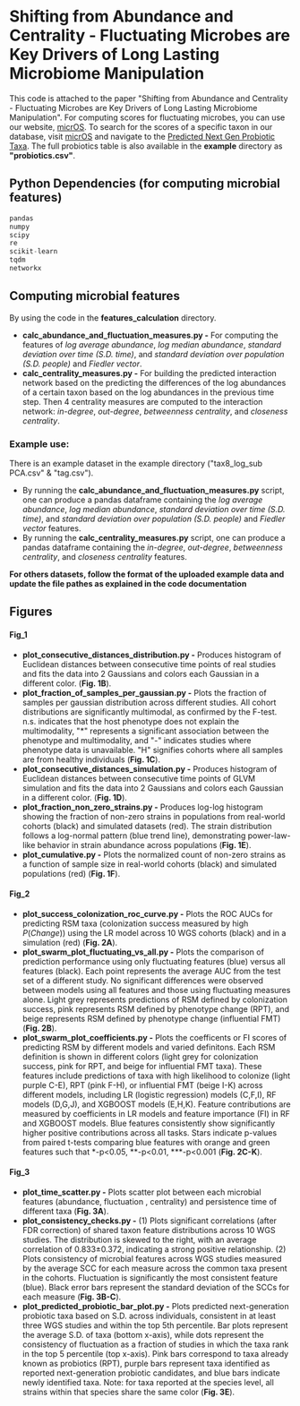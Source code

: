 # Shifting from Abundance and Centrality - Fluctuating Microbes are Key Drivers of Long Lasting Microbiome Manipulation
This code is attached to the paper "Shifting from Abundance and Centrality - Fluctuating Microbes are Key Drivers of Long Lasting Microbiome Manipulation". 
For computing scores for fluctuating microbes, you can use our website, [micrOS](https://micros.math.biu.ac.il/).
To search for the scores of a specific taxon in our database, visit [micrOS](https://micros.math.biu.ac.il/) and navigate to the [Predicted Next Gen Probiotic Taxa](https://micros.math.biu.ac.il/Pngt).
The full probiotics table is also available in the **example** directory as **"probiotics.csv"**.

## Python Dependencies (for computing microbial features)
```python
pandas
numpy
scipy
re
scikit-learn
tqdm
networkx
```


## Computing microbial features
By using the code in the **features_calculation** directory.
- **calc_abundance_and_fluctuation_measures.py -** For computing the features of *log average abundance*, *log median abundance*, *standard deviation over time (S.D. time)*, and *standard deviation over population (S.D. people)* and *Fiedler vector*.
- **calc_centrality_measures.py -** For building the predicted interaction network based on the predicting the differences of the log abundances of a certain taxon based on the log abundances in the previous time step. Then 4 centrality measures are computed to the interaction network: *in-degree*, *out-degree*, *betweenness centrality*, and *closeness centrality*.

### Example use:
There is an example dataset in the example directory ("tax8_log_sub PCA.csv" & "tag.csv"). 
- By running the **calc_abundance_and_fluctuation_measures.py** script, one can produce a pandas dataframe containing the  *log average abundance*, *log median abundance*, *standard deviation over time (S.D. time)*, and *standard deviation over population (S.D. people)* and *Fiedler vector* features.
- By running the **calc_centrality_measures.py** script, one can produce a pandas dataframe containing the  *in-degree*, *out-degree*, *betweenness centrality*, and *closeness centrality* features.

**For others datasets, follow the format of the uploaded example data and update the file pathes as explained in the code documentation**

## Figures
#### Fig_1
- **plot_consecutive_distances_distribution.py -** Produces histogram of Euclidean distances between consecutive time points of real studies and fits the data into 2 Gaussians and colors each Gaussian in a different color. (**Fig. 1B**).
- **plot_fraction_of_samples_per_gaussian.py -** Plots the fraction of samples per gaussian distribution across different studies. All cohort distributions are significantly multimodal, as confirmed by the F-test. n.s. indicates that the host phenotype does not explain the multimodality, "\*" represents a significant association between the phenotype and multimodality, and "-" indicates studies where phenotype data is unavailable. "H" signifies cohorts where all samples are from healthy individuals (**Fig. 1C**).
- **plot_consecutive_distances_simulation.py -** Produces histogram of Euclidean distances between consecutive time points of GLVM simulation and fits the data into 2 Gaussians and colors each Gaussian in a different color. (**Fig. 1D**).
- **plot_fraction_non_zero_strains.py -** Produces log-log histogram showing the fraction of non-zero strains in populations from real-world cohorts (black) and simulated datasets (red). The strain distribution follows a log-normal pattern (blue trend line), demonstrating power-law-like behavior in strain abundance across populations (**Fig. 1E**).
- **plot_cumulative.py -** Plots the normalized count of non-zero strains as a function of sample size in real-world cohorts (black) and simulated populations (red) (**Fig. 1F**).

#### Fig_2
- **plot_success_colonization_roc_curve.py -** Plots the ROC AUCs for predicting RSM taxa (colonization success measured by high $P(Change)$) using the LR model across 10 WGS cohorts (black) and in a simulation (red) (**Fig. 2A**).
- **plot_swarm_plot_fluctuating_vs_all.py -** Plots the comparison of prediction performance using only fluctuating features (blue) versus all features (black). Each point represents the average AUC from the test set of a different study. No significant differences were observed between models using all features and those using fluctuating measures alone. Light grey represents predictions of RSM defined by colonization success, pink represents RSM defined by phenotype change (RPT), and beige represents RSM defined by phenotype change (influential FMT) (**Fig. 2B**).
- **plot_swarm_plot_coefficients.py -** Plots the coefficents or FI scores of predicting RSM by different models and varied definitons. Each RSM definition is shown in different colors (light grey for colonization success, pink for RPT, and beige for influential FMT taxa). These features include predictions of taxa with high likelihood to colonize (light purple C-E), RPT (pink F-H), or influential FMT (beige I-K) across different models, including LR (logistic regression) models (C,F,I), RF models (D,G,J), and XGBOOST models (E,H,K). Feature contributions are measured by coefficients in LR models and feature importance (FI) in RF and XGBOOST models. Blue features consistently show significantly higher positive contributions across all tasks. Stars indicate p-values from paired t-tests comparing blue features with orange and green features such that \*-p<0.05, \*\*-p<0.01, \*\*\*-p<0.001 (**Fig. 2C-K**).

#### Fig_3
- **plot_time_scatter.py -** Plots scatter plot between each microbial features (abundance, fluctuation , centrality) and persistence time of different taxa (**Fig. 3A**).
- **plot_consistency_checks.py -** (1) Plots significant correlations (after FDR correction) of shared taxon feature distributions across 10 WGS studies. The distribution is skewed to the right, with an average correlation of 0.833±0.372, indicating a strong positive relationship. (2) Plots consistency of microbial features across WGS studies measured by the average SCC for each measure across the common taxa present in the cohorts. Fluctuation is significantly the most consistent feature (blue). Black error bars represent the standard deviation of the SCCs for each measure (**Fig. 3B-C**).
- **plot_predicted_probiotic_bar_plot.py -** Plots predicted next-generation probiotic taxa based on S.D. across individuals, consistent in at least three WGS studies and within the top 5th percentile. Bar plots represent the average S.D. of taxa (bottom x-axis), while dots represent the consistency of fluctuation as a fraction of studies in which the taxa rank in the top 5 percentile (top x-axis). Pink bars correspond to taxa already known as probiotics (RPT), purple bars represent taxa identified as reported next-generation probiotic candidates, and blue bars indicate newly identified taxa. Note: for taxa reported at the species level, all strains within that species share the same color (**Fig. 3E**).


